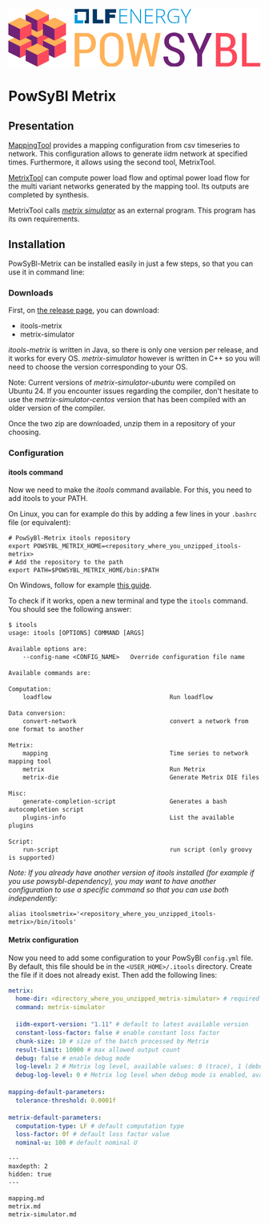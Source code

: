 ![PowSyBl Logo](_static/logos/logo_lfe_powsybl.svg)
# PowSyBl Metrix

## Presentation

[MappingTool](mapping.md) provides a mapping configuration from csv timeseries to network.
This configuration allows to generate iidm network at specified times. Furthermore,
it allows using the second tool, MetrixTool.

[MetrixTool](metrix.md) can compute power load flow and optimal power load flow for the multi variant
networks generated by the mapping tool. Its outputs are completed by synthesis.

MetrixTool calls *[metrix simulator](metrix-simulator.md)* as an external program. This program has its own requirements.

## Installation

PowSyBl-Metrix can be installed easily in just a few steps, so that you can use it in command line:

### Downloads

First, on [the release page](https://github.com/powsybl/powsybl-metrix/releases), you can download: 

* itools-metrix
* metrix-simulator

*itools-metrix* is written in Java, so there is only one version per release, and it works for
every OS. *metrix-simulator* however is written in C++ so you will need to
choose the version corresponding to your OS.

Note: Current versions of *metrix-simulator-ubuntu* were compiled on Ubuntu 24. If
you encounter issues regarding the compiler, don't hesitate to use the *metrix-simulator-centos*
version that has been compiled with an older version of the compiler.

Once the two zip are downloaded, unzip them in a repository of your choosing.

### Configuration

#### itools command

Now we need to make the *itools* command available. For this, you need to add itools to your PATH.

On Linux, you can for example do this by adding a few lines in your `.bashrc` file (or equivalent):

```shell
# PowSyBl-Metrix itools repository
export POWSYBL_METRIX_HOME=<repository_where_you_unzipped_itools-metrix>
# Add the repository to the path
export PATH=$POWSYBL_METRIX_HOME/bin:$PATH
```

On Windows, follow for example [this guide](https://www.architectryan.com/2018/03/17/add-to-the-path-on-windows-10/).

To check if it works, open a new terminal and type the `itools` command. You should see
the following answer:

```
$ itools
usage: itools [OPTIONS] COMMAND [ARGS]

Available options are:
    --config-name <CONFIG_NAME>   Override configuration file name

Available commands are:

Computation:
    loadflow                                 Run loadflow

Data conversion:
    convert-network                          convert a network from one format to another

Metrix:
    mapping                                  Time series to network mapping tool
    metrix                                   Run Metrix
    metrix-die                               Generate Metrix DIE files

Misc:
    generate-completion-script               Generates a bash autocompletion script
    plugins-info                             List the available plugins

Script:
    run-script                               run script (only groovy is supported)
```

*Note: If you already have another version of itools installed (for example if you use powsybl-dependency),
you may want to have another configuration to use a specific command so that you can
use both independently:*

```shell
alias itoolsmetrix='<repository_where_you_unzipped_itools-metrix>/bin/itools'
```

#### Metrix configuration

Now you need to add some configuration to your PowSyBl `config.yml` file. By default,
this file should be in the `<USER_HOME>/.itools` directory. Create the file if it does not already exist.
Then add the following lines:

```yml
metrix:
  home-dir: <directory_where_you_unzipped_metrix-simulator> # required
  command: metrix-simulator
 
  iidm-export-version: "1.11" # default to latest available version
  constant-loss-factor: false # enable constant loss factor
  chunk-size: 10 # size of the batch processed by Metrix
  result-limit: 10000 # max allowed output count
  debug: false # enable debug mode
  log-level: 2 # Metrix log level, available values: 0 (trace), 1 (debug), 2 (info), 3 (warn), 4 (error), 5 (critical)
  debug-log-level: 0 # Metrix log level when debug mode is enabled, available values: 0 (trace), 1 (debug), 2 (info), 3 (warn), 4 (error), 5 (critical)
 
mapping-default-parameters:
  tolerance-threshold: 0.0001f
 
metrix-default-parameters:
  computation-type: LF # default computation type
  loss-factor: 0f # default loss factor value
  nominal-u: 100 # default nominal U
```



```{toctree}
---
maxdepth: 2
hidden: true
---

mapping.md
metrix.md
metrix-simulator.md
```